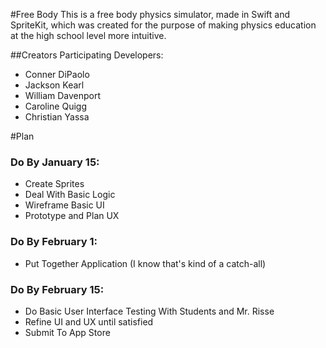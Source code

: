 #Free Body
This is a free body physics simulator, made in Swift and SpriteKit, which was created for the purpose of making physics education at the high school level more intuitive. 

##Creators
Participating Developers:
- Conner DiPaolo
- Jackson Kearl
- William Davenport
- Caroline Quigg
- Christian Yassa

#Plan
### Do By January 15:
- Create Sprites
- Deal With Basic Logic
- Wireframe Basic UI
- Prototype and Plan UX
### Do By February 1:
- Put Together Application (I know that's kind of a catch-all)
### Do By February 15:
- Do Basic User Interface Testing With Students and Mr. Risse
- Refine UI and UX until satisfied
- Submit To App Store
